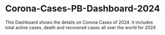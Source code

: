 # Corona-Cases-PB-Dashboard-2024
This Dashboard shows the details on Corona Cases of 2024. It includes total active cases, death and recovered cases all over the world for 2024 
